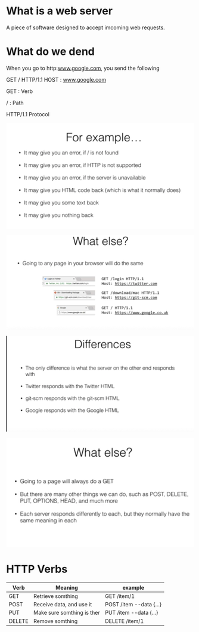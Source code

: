 # What is a web server

A piece of software designed to accept imcoming web requests.

# What do we dend

When you go to http:www.google.com, you send the following

GET / HTTP/1.1 
HOST : www.google.com

GET : Verb

/ : Path

HTTP/1.1 Protocol

<img src='../assets/57_1.png'></img>

<img src='../assets/57_2.png'></img>

<img src='../assets/57_3.png'></img>

<img src='../assets/57_4.png'></img>


# HTTP Verbs

Verb|Meaning|example
-----|-----|-----
GET|Retrieve somthing|GET /item/1
POST|Receive data, and use it|POST /item --data {...}
PUT|Make sure somthing is ther|PUT /item --data {...}
DELETE|Remove somthing|DELETE /item/1






